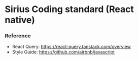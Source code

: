# Sirius Coding standard (React native)
### Reference
- React Query: https://react-query.tanstack.com/overview
- Style Guide: https://github.com/airbnb/javascript